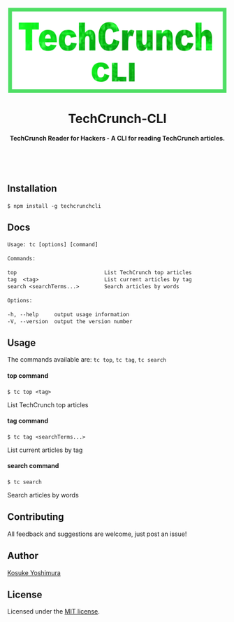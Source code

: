<div align="center">
  <br>
  <img
  src="assets/Logo.png" 
  width=500px
  height = 195px
  />
  
  <h1>TechCrunch-CLI</h1>
  	<p>
  		<b>TechCrunch Reader for Hackers - A CLI for reading TechCrunch articles.</b>
  	</p>
  	<br>
  	<br>
  	<br>
  
</div>



Installation
------------

`$ npm install -g techcrunchcli`

Docs
----
    Usage: tc [options] [command]

    Commands:

    top                            List TechCrunch top articles
    tag  <tag>                     List current articles by tag
    search <searchTerms...>        Search articles by words
   
    Options:

    -h, --help     output usage information
    -V, --version  output the version number
  
   
Usage
-----
The commands available are: `tc top`, `tc tag`, `tc search`

#### top command
`$ tc top <tag>`

 List TechCrunch top articles

#### tag command
`$ tc tag <searchTerms...>  `

List current articles by tag


#### search command
`$ tc search`

Search articles by words


Contributing
------------

All feedback and suggestions are welcome, just post an issue!

Author
-------

[Kosuke Yoshimura](https://koshukey.github.io/)


License
-------
Licensed under the [MIT license](http://opensource.org/licenses/MIT).